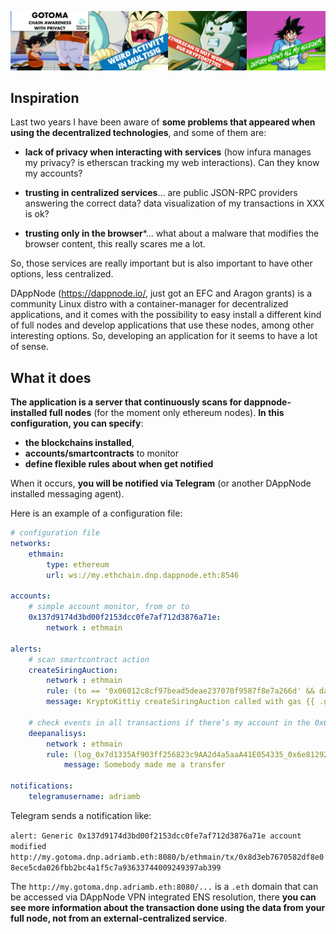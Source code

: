 [![](README.md.images/gotomabanner_small.png)]()

## Inspiration

Last two years I have been aware of **some problems that appeared when using the decentralized technologies**, and some of them are:

- **lack of privacy when interacting with services** (how infura manages my privacy? is etherscan tracking my web interactions). Can they know my accounts?

- **trusting in centralized services**... are public JSON-RPC providers answering the correct data? data visualization of my transactions in XXX is ok?

- **trusting only in the browser***... what about a malware that modifies the browser content, this really scares me a lot.

So, those services are really important but is also important to have other options, less centralized.

DAppNode (https://dappnode.io/, just got an EFC and Aragon grants) is a community Linux distro with a container-manager for decentralized applications, and it comes with the possibility to easy install a different kind of full nodes and develop applications that use these nodes, among other interesting options. So, developing an application for it seems to have a lot of sense.

## What it does

**The application is a server that continuously scans for dappnode-installed full nodes** (for the moment only ethereum nodes). **In this configuration, you can specify**:

- **the blockchains installed**,
- **accounts/smartcontracts** to monitor
-  **define flexible rules about when get notified**

When it occurs, **you will be notified via Telegram** (or another DAppNode installed messaging agent).

Here is an example of a configuration file:

```yaml
# configuration file
networks:
    ethmain:
        type: ethereum
        url: ws://my.ethchain.dnp.dappnode.eth:8546 

accounts:
    # simple account monitor, from or to
    0x137d9174d3bd00f2153dcc0fe7af712d3876a71e:
        network : ethmain

alerts:
    # scan smartcontract action
    createSiringAuction:
        network : ethmain
        rule: (to == '0x06012c8cf97bead5deae237070f9587f8e7a266d' && data =~ '0xf7d8c883')
        message: KryptoKittiy createSiringAuction called with gas {{ .gasprice }}
    
    # check events in all transactions if there’s my account in the 0x6e81… topic of the 0x7d13… contract
    deepanalisys:
        network : ethmain
        rule: (log_0x7d1335Af903ff256823c9AA2d4a5aaA41E054335_0x6e812926864597b1b871e35c4b24bd297ec1e96c871c41b9d7d3deb47bbe751c =~ '137d9174d3bd00f2153dcc0fe7af712d3876a71e')
            message: Somebody made me a transfer 

notifications:
    telegramusername: adriamb
```

Telegram sends a notification like:

`alert: Generic 0x137d9174d3bd00f2153dcc0fe7af712d3876a71e account modified http://my.gotoma.dnp.adriamb.eth:8080/b/ethmain/tx/0x8d3eb7670582df8e08ece5cda026fbb2bc4a1f5c7a93633744009249397ab399`

The `http://my.gotoma.dnp.adriamb.eth:8080/...` is a  `.eth` domain that can be accessed via DAppNode VPN integrated ENS resolution, there **you can see more information about the transaction done using the data from your full node, not from an external-centralized service**.
